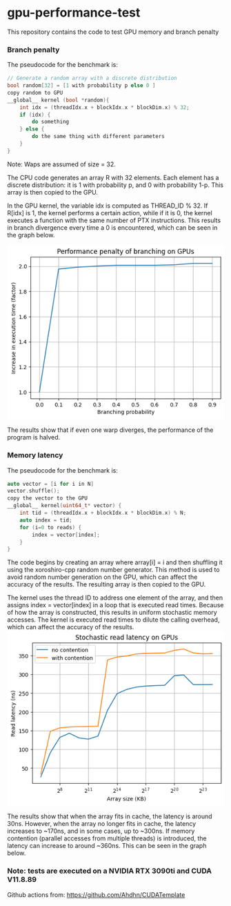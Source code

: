 # gpu-performance-test
This repository contains the code to test GPU memory and branch penalty

### Branch penalty

The pseudocode for the benchmark is:
```cpp
// Generate a random array with a discrete distribution
bool random[32] = [1 with probability p else 0 ]
copy random to GPU
__global__ kernel (bool *random){
    int idx = (threadIdx.x + blockIdx.x * blockDim.x) % 32;
    if (idx) {
        do something
    } else {
        do the same thing with different parameters
    }
}
```
Note: Waps are assumed of size = 32.  

The CPU code generates an array R with 32 elements. Each element has a discrete distribution: it is 1 with probability p, and 0 with probability 1-p. This array is then copied to the GPU.

In the GPU kernel, the variable idx is computed as THREAD_ID % 32. If R[idx] is 1, the kernel performs a certain action, while if it is 0, the kernel executes a function with the same number of PTX instructions. This results in branch divergence every time a 0 is encountered, which can be seen in the graph below.

![](images/branch_penalty.png)  

The results show that if even one warp diverges, the performance of the program is halved.

### Memory latency
The pseudocode for the benchmark is:
```cpp
auto vector = [i for i in N]
vector.shuffle();
copy the vector to the GPU
__global__ kernel(uint64_t* vector) {
    int tid = (threadIdx.x + blockIdx.x * blockDim.x) % N;
    auto index = tid;
    for (i=0 to reads) {
        index = vector[index];
    }
}
```
The code begins by creating an array where array[i] = i and then shuffling it using the xoroshiro-cpp random number generator. This method is used to avoid random number generation on the GPU, which can affect the accuracy of the results. The resulting array is then copied to the GPU.

The kernel uses the thread ID to address one element of the array, and then assigns index = vector[index] in a loop that is executed read times. Because of how the array is constructed, this results in uniform stochastic memory accesses. The kernel is executed read times to dilute the calling overhead, which can affect the accuracy of the results.
![](images/read_latency.png)  

The results show that when the array fits in cache, the latency is around 30ns. However, when the array no longer fits in cache, the latency increases to ~170ns, and in some cases, up to ~300ns. If memory contention (parallel accesses from multiple threads) is introduced, the latency can increase to around ~360ns. This can be seen in the graph below.

### Note: tests are executed on a NVIDIA RTX 3090ti and CUDA V11.8.89

Github actions from: https://github.com/Ahdhn/CUDATemplate